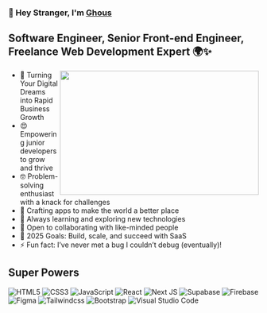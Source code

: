 
### 👋 Hey Stranger, I'm <a href="https://ghousmuhammad.vercel.app/" target="_blank">Ghous</a>

## Software Engineer, Senior Front-end Engineer, Freelance Web Development Expert 🌍✨
<img style="width:400px; height:250px;" align="right" src="https://i.ibb.co/jVFmgZs/toothless.png"/>

- 🚀 Turning Your Digital Dreams into Rapid Business Growth
- 😍 Empowering junior developers to grow and thrive
- 🤓 Problem-solving enthusiast with a knack for challenges
- 🔭 Crafting apps to make the world a better place
- 🌱 Always learning and exploring new technologies
- 👯 Open to collaborating with like-minded people
- 🥅 2025 Goals: Build, scale, and succeed with SaaS
- ⚡ Fun fact: I’ve never met a bug I couldn’t debug (eventually)!


## Super Powers
<img alt="HTML5" src="https://img.shields.io/badge/html5%20-%23E34F26.svg?&style=for-the-badge&logo=html5&logoColor=white"/> <img alt="CSS3" src="https://img.shields.io/badge/css3%20-%231572B6.svg?&style=for-the-badge&logo=css3&logoColor=white"/> <img alt="JavaScript" src="https://img.shields.io/badge/javascript%20-%23323330.svg?&style=for-the-badge&logo=javascript&logoColor=%23F7DF1E"/> <img alt="React" src="https://img.shields.io/badge/react%20-%2320232a.svg?&style=for-the-badge&logo=react&logoColor=%2361DAFB"/> <img alt="Next JS" src="https://img.shields.io/badge/next%20js%20-%23000000.svg?&style=for-the-badge&logo=next.js&logoColor=white"/> <img alt="Supabase" src="https://img.shields.io/badge/Supabase-%230E2D2D.svg?&style=for-the-badge&logo=supabase&logoColor=white"/>
 <img alt="Firebase" src="https://img.shields.io/badge/Firebase%20-%23ff9933.svg?&style=for-the-badge&logo=firebase&logoColor=white"/> <img alt="Figma" src="https://img.shields.io/badge/figma%20-%23F24E1E.svg?&style=for-the-badge&logo=figma&logoColor=white"/> 
<img alt="Tailwindcss" src="https://img.shields.io/badge/Tailwindcss-00bfff.svg?&style=for-the-badge&logo=tailwindcss&logoColor=white"/>
<img alt="Bootstrap" src="https://img.shields.io/badge/Bootstrap-6600cc.svg?&style=for-the-badge&logo=bootstrap&logoColor=white"/>
<img alt="Visual Studio Code" src="https://img.shields.io/badge/Visual%20Studio-0078d7.svg?&style=for-the-badge&logo=visual-studio-code&logoColor=white"/>
